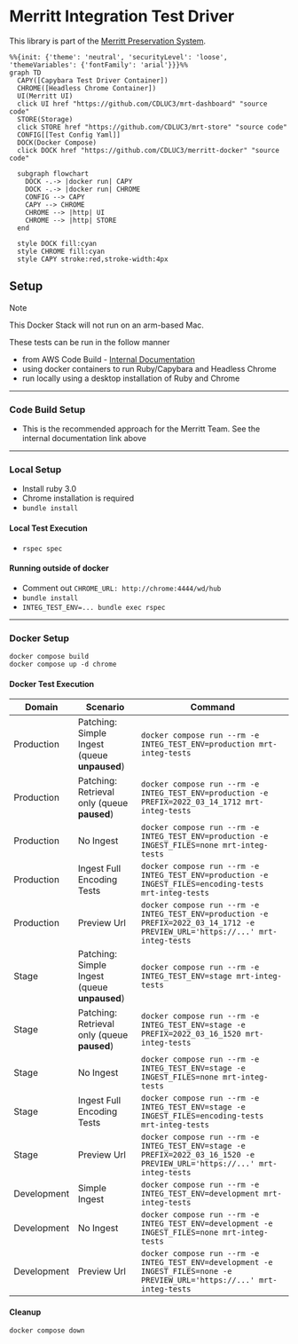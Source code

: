 # Merritt Integration Test Driver

This library is part of the [Merritt Preservation System](https://github.com/CDLUC3/mrt-doc).

```mermaid
%%{init: {'theme': 'neutral', 'securityLevel': 'loose', 'themeVariables': {'fontFamily': 'arial'}}}%%
graph TD
  CAPY([Capybara Test Driver Container])
  CHROME([Headless Chrome Container])
  UI(Merritt UI)
  click UI href "https://github.com/CDLUC3/mrt-dashboard" "source code"
  STORE(Storage)
  click STORE href "https://github.com/CDLUC3/mrt-store" "source code"
  CONFIG[[Test Config Yaml]]
  DOCK(Docker Compose)
  click DOCK href "https://github.com/CDLUC3/merritt-docker" "source code"

  subgraph flowchart
    DOCK -.-> |docker run| CAPY
    DOCK -.-> |docker run| CHROME
    CONFIG --> CAPY
    CAPY --> CHROME
    CHROME --> |http| UI
    CHROME --> |http| STORE
  end
  
  style DOCK fill:cyan
  style CHROME fill:cyan
  style CAPY stroke:red,stroke-width:4px
```

## Setup

> [!NOTE]
> This Docker Stack will not run on an arm-based Mac.

These tests can be run in the follow manner
- from AWS Code Build - [Internal Documentation](https://github.com/CDLUC3/mrt-doc-private/blob/main/uc3-mrt-integ-tests.md)
- using docker containers to run Ruby/Capybara and Headless Chrome
- run locally using a desktop installation of Ruby and Chrome

----

### Code Build Setup
- This is the recommended approach for the Merritt Team.  See the internal documentation link above

---

### Local Setup

- Install ruby 3.0
- Chrome installation is required
- `bundle install`

#### Local Test Execution

- `rspec spec`

#### Running outside of docker
- Comment out `CHROME_URL: http://chrome:4444/wd/hub`
- `bundle install`
- `INTEG_TEST_ENV=... bundle exec rspec`

---

### Docker Setup

```
docker compose build
docker compose up -d chrome
```

#### Docker Test Execution

| Domain | Scenario | Command |
| ------ | -------- | ------- |
| Production | Patching: Simple Ingest (queue __unpaused__)| `docker compose run --rm -e INTEG_TEST_ENV=production mrt-integ-tests`|
| Production | Patching: Retrieval only (queue __paused__)| `docker compose run --rm -e INTEG_TEST_ENV=production -e PREFIX=2022_03_14_1712 mrt-integ-tests`|
| Production | No Ingest | `docker compose run --rm -e INTEG_TEST_ENV=production -e INGEST_FILES=none mrt-integ-tests`|
| Production | Ingest Full Encoding Tests | `docker compose run --rm -e INTEG_TEST_ENV=production -e INGEST_FILES=encoding-tests mrt-integ-tests`|
| Production | Preview Url | `docker compose run --rm -e INTEG_TEST_ENV=production -e PREFIX=2022_03_14_1712 -e PREVIEW_URL='https://...' mrt-integ-tests`|
| Stage | Patching: Simple Ingest (queue __unpaused__)| `docker compose run --rm -e INTEG_TEST_ENV=stage mrt-integ-tests`|
| Stage | Patching: Retrieval only (queue __paused__) | `docker compose run --rm -e INTEG_TEST_ENV=stage -e PREFIX=2022_03_16_1520 mrt-integ-tests`|
| Stage | No Ingest | `docker compose run --rm -e INTEG_TEST_ENV=stage -e INGEST_FILES=none mrt-integ-tests`|
| Stage | Ingest Full Encoding Tests | `docker compose run --rm -e INTEG_TEST_ENV=stage -e INGEST_FILES=encoding-tests mrt-integ-tests`|
| Stage | Preview Url | `docker compose run --rm -e INTEG_TEST_ENV=stage -e PREFIX=2022_03_16_1520 -e PREVIEW_URL='https://...' mrt-integ-tests`|
| Development | Simple Ingest | `docker compose run --rm -e INTEG_TEST_ENV=development mrt-integ-tests`|
| Development | No Ingest | `docker compose run --rm -e INTEG_TEST_ENV=development -e INGEST_FILES=none mrt-integ-tests`|
| Development | Preview Url | `docker compose run --rm -e INTEG_TEST_ENV=development -e INGEST_FILES=none -e PREVIEW_URL='https://...' mrt-integ-tests`|

#### Cleanup
```
docker compose down
```

